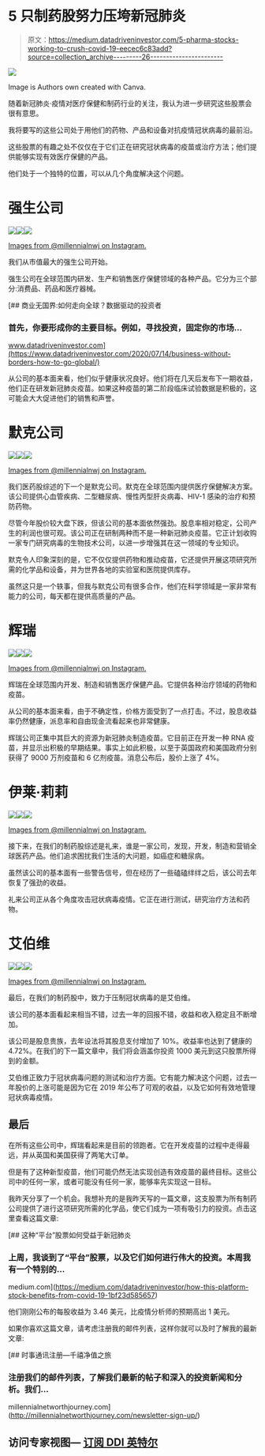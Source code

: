 # 5 只制药股努力压垮新冠肺炎

> 原文：<https://medium.datadriveninvestor.com/5-pharma-stocks-working-to-crush-covid-19-eecec6c83add?source=collection_archive---------26----------------------->

![](img/d196d48a4378d75c8bd3b38ae6f7152f.png)

Image is Authors own created with Canva.

随着新冠肺炎·疫情对医疗保健和制药行业的关注，我认为进一步研究这些股票会很有意思。

我将要写的这些公司处于用他们的药物、产品和设备对抗疫情冠状病毒的最前沿。

这些股票的有趣之处不仅仅在于它们正在研究冠状病毒的疫苗或治疗方法；他们提供能够实现有效医疗保健的产品。

他们处于一个独特的位置，可以从几个角度解决这个问题。

# 强生公司

![](img/d692dc1c462a45eb056856e6a3f04daa.png)![](img/ae706fe3a5d9c8b383021564b460a810.png)![](img/da7e94cabb9f08ec45b0d6d83ab0b955.png)

[Images from @millennialnwj on Instagram.](http://www.instagram.com/millennialnwj)

我们从市值最大的强生公司开始。

强生公司在全球范围内研发、生产和销售医疗保健领域的各种产品。它分为三个部分:消费品、药品和医疗器械。

[](https://www.datadriveninvestor.com/2020/07/14/business-without-borders-how-to-go-global/) [## 商业无国界:如何走向全球？数据驱动的投资者

### 首先，你要形成你的主要目标。例如，寻找投资，固定你的市场…

www.datadriveninvestor.com](https://www.datadriveninvestor.com/2020/07/14/business-without-borders-how-to-go-global/) 

从公司的基本面来看，他们似乎健康状况良好。他们将在几天后发布下一期收益，他们正在研发新冠肺炎疫苗。如果这种疫苗的第二阶段临床试验数据是积极的，这可能会大大促进他们的销售和声誉。

# 默克公司

![](img/1807a306e674b5a7aa78b57428e6c1eb.png)![](img/7053b16402888d69d26af6d0925033cc.png)![](img/b97415fa624776853d0a2755d7ab28de.png)

[Images from @millennialnwj on Instagram.](http://www.instagram.com/millennialnwj)

我们医药股综述的下一个是默克公司。默克在全球范围内提供医疗保健解决方案。该公司提供心血管疾病、二型糖尿病、慢性丙型肝炎病毒、HIV-1 感染的治疗和预防药物。

尽管今年股价较大盘下跌，但该公司的基本面依然强劲。股息率相对稳定，公司产生的利润也很可观。该公司正在研制两种而不是一种新冠肺炎疫苗。它正计划收购一家专门研究病毒的生物技术公司，以进一步增强其在这一领域的专业知识。

默克令人印象深刻的是，它不仅仅提供药物和推动疫苗，它还提供开展这项研究所需的化学品和设备，并为世界各地的实验室和医院提供库存。

虽然这只是一个轶事，但我与默克公司有很多合作，他们在科学领域是一家非常有能力的公司，每天都在提供高质量的产品。

# 辉瑞

![](img/a2d9186349c0ead076071fc50b3094e3.png)![](img/d4afbeca3516cd0d10db1341efa1d032.png)![](img/ed72e021ff9d998491276e08e4f2fbea.png)

[Images from @millennialnwj on Instagram.](http://www.instagram.com/millennialnwj)

辉瑞在全球范围内开发、制造和销售医疗保健产品。它提供各种治疗领域的药物和疫苗。

从公司的基本面来看，由于不确定性，价格方面受到了一点打击。不过，股息收益率仍然健康，派息率和自由现金流看起来也非常健康。

辉瑞公司正集中其巨大的资源为新冠肺炎制造疫苗。它目前正在开发一种 RNA 疫苗，并显示出积极的早期结果。事实上如此积极，以至于英国政府和美国政府分别获得了 9000 万剂疫苗和 6 亿剂疫苗。消息公布后，股价上涨了 4%。

# 伊莱·莉莉

![](img/b0fe7f47474cd7e3cca964afbd2b8b09.png)![](img/52a97ad6ee4502c66125d9cf05473a3d.png)![](img/0364f938595ad3440c2326991a680f87.png)

[Images from @millennialnwj on Instagram.](http://www.instagram.com/millennialnwj)

接下来，在我们的制药股综述是礼来，谁是一家公司，发现，开发，制造和营销全球医药产品。他们追求困扰我们生活的大问题，如癌症和糖尿病。

虽然该公司的基本面有一些警告信号，但在经历了一些磕磕绊绊之后，该公司去年恢复了强劲的收益。

礼来公司正从各个角度攻击冠状病毒疫情。它正在进行测试，研究治疗方法和药物。

# 艾伯维

![](img/9540a845e627fea99718cdcbc6aef3b2.png)![](img/e3834aac595e2581f10e6911edcb9870.png)![](img/040ec4ad8a7193cf253004251b0429ae.png)

[Images from @millennialnwj on Instagram.](http://www.instagram.com/millennialnwj)

最后，在我们的制药股中，致力于压制冠状病毒的是艾伯维。

该公司的基本面看起来相当不错，过去一年的回报不错，收益和收入稳定且不断增加。

该公司是股息贵族，去年设法将其股息支付增加了 10%。收益率也达到了健康的 4.72%。在我们的下一篇文章中，我们将会涵盖你投资 1000 美元到这只股票所得到的金额。

艾伯维正致力于冠状病毒问题的测试和治疗方面。它有能力解决这个问题，过去一年股价的上涨可能是因为它在 2019 年公布了可观的收益，以及它如何有效地管理冠状病毒疫情。

## 最后

在所有这些公司中，辉瑞看起来是目前的领跑者。它在开发疫苗的过程中走得最远，并从英国和美国获得了两笔大订单。

但是有了这种新型疫苗，他们可能仍然无法实现创造有效疫苗的最终目标。这些公司中的任何一家，或者可能没有任何一家，能够率先实现这一目标。

我昨天分享了一个机会。我想补充的是我昨天写的一篇文章，这支股票为所有制药公司提供了进行这项研究所需的化学品，使它们成为一项有吸引力的投资。点击这里查看这篇文章:

[](https://medium.com/datadriveninvestor/how-this-platform-stock-benefits-from-covid-19-1bf23d585657) [## 这种“平台”股票如何受益于新冠肺炎

### 上周，我谈到了“平台”股票，以及它们如何进行伟大的投资。本周我有一个特别的…

medium.com](https://medium.com/datadriveninvestor/how-this-platform-stock-benefits-from-covid-19-1bf23d585657) 

他们刚刚公布的每股收益为 3.46 美元，比疫情分析师的预期高出 1 美元。

如果你喜欢这篇文章，请考虑注册我的邮件列表，这样你就可以及时了解我的最新文章:

 [## 时事通讯注册—千禧净值之旅

### 注册我们的邮件列表，了解我们最新的帖子和深入的投资新闻和分析。我们…

millennialnetworthjourney.com](http://millennialnetworthjourney.com/newsletter-sign-up/) 

## 访问专家视图— [订阅 DDI 英特尔](https://datadriveninvestor.com/ddi-intel)